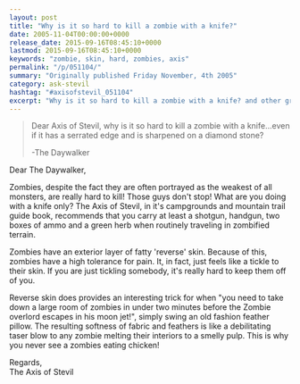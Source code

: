 ```yaml
---
layout: post
title: "Why is it so hard to kill a zombie with a knife?"
date: 2005-11-04T00:00:00+0000
release_date: 2015-09-16T08:45:10+0000
lastmod: 2015-09-16T08:45:10+0000
keywords: "zombie, skin, hard, zombies, axis"
permalink: "/p/051104/"
summary: "Originally published Friday November, 4th 2005"
category: ask-stevil
hashtag: "#axisofstevil_051104"
excerpt: "Why is it so hard to kill a zombie with a knife? and other great questions from Friday November, 4th 2005"
---
```


> Dear Axis of Stevil, why is it so hard to kill a zombie with a knife...even if it has a serrated edge and is sharpened on a diamond stone?
> 
> -The Daywalker

Dear The Daywalker,

Zombies, despite the fact they are often portrayed as the weakest of all monsters, are really hard to kill! Those guys don't stop! What are you doing with a knife only? The Axis of Stevil, in it's campgrounds and mountain trail guide book, recommends that you carry at least a shotgun, handgun, two boxes of ammo and a green herb when routinely traveling in zombified terrain.

Zombies have an exterior layer of fatty 'reverse' skin. Because of this, zombies have a high tolerance for pain. It, in fact, just feels like a tickle to their skin. If you are just tickling somebody, it's really hard to keep them off of you.

Reverse skin does provides an interesting trick for when "you need to take down a large room of zombies in under two minutes before the Zombie overlord escapes in his moon jet!", simply swing an old fashion feather pillow. The resulting softness of fabric and feathers is like a debilitating taser blow to any zombie melting their interiors to a smelly pulp. This is why you never see a zombies eating chicken!

Regards,  
The Axis of Stevil
